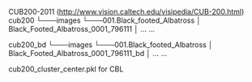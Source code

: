CUB200-2011 (http://www.vision.caltech.edu/visipedia/CUB-200.html)
cub200
└───images
    └───001.Black_footed_Albatross
           │   Black_Footed_Albatross_0001_796111
           │   ...
    ...

cub200_bd
└───images
    └───001.Black_footed_Albatross
           │   Black_Footed_Albatross_0001_796111_bd
           │   ...
    ...

cub200_cluster_center.pkl for CBL